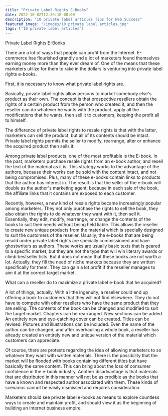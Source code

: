 ```yaml
---
title: "Private Label Rights E-Books"
date: 2022-10-02T12:39:18-08:00
description: "10 private label articles Tips for Web Success"
featured_image: "/images/10 private label articles.jpg"
tags: ["10 private label articles"]
---
```


Private Label Rights E-Books


There are a lot of ways that people can profit from the Internet. E-commerce has flourished grandly and a lot of marketers found themselves earning money more than they ever dream of. One of the means that these marketers utilize for them to rake in the dollars is venturing into private label rights e-books.

First, it is necessary to know what private label rights are. 

Basically, private label rights allow persons to market somebody else's product as their own. The concept is that prospective resellers obtain the rights of a certain product from the person who created it, and then the reseller can do whatever he wants with the product, apply all the modifications that he wants, then sell it to customers, keeping the profit all to himself.

The difference of private label rights to resale rights is that with the latter, marketers can sell the product, but all of its contents should be intact. Private label rights permits the seller to modify, rearrange, alter or enhance the acquired product then sells it. 

Among private label products, one of the most profitable is the E-book. In the past, marketers purchase resale rights from an e-book author, and resell the text of the material as it is. This strategy works to the advantage of the authors, because their works can be sold with the content intact, and not being compromised. Plus, many of these e-books contain links to products that the author has interest in. The result is that the seller of the e-book will double as the author's marketing agent, because in each sale of the book, the affiliate links that it contains are exposed to each customer.

Recently, however, a new kind of resale rights became increasingly popular among marketers. They not only purchase the rights to sell the book, they also obtain the rights to do whatever they want with it, then sell it. Essentially, they edit, modify, rearrange, or change the contents of the books to suit their needs without being held liable. This allows the reseller to create new unique products from the material which is specially designed to suit the customers of the reseller.
Usually, the e-books that are being resold under private label rights are specially commissioned and have ghostwriters as authors. These works are usually basic texts that is geared to a specific market, but they are not the type that will win literary awards or climb bestseller lists. But it does not mean that these books are not worth a lot. Actually, they fill the need of niche markets because they are written specifically for them. They can gain a lot profit if the reseller manages to aim it at the correct target market.

What can a reseller do to maximize a private label e-book that he acquired?

A lot of things, actually. With a little ingenuity, a reseller could end up offering a book to customers that they will not find elsewhere. They do not have to compete with other resellers who have the same product that they are selling. The contents of the book can be changed and modified to suit the target market. Chapters can be rearranged. New sections can be added. An entirely new and eye-catching cover can be created. Titles can be revised. Pictures and illustrations can be included. Even the name of the author can be changed, and after overhauling a whole book, a reseller has already created an entirely new and unique version of the material which customers can appreciate. 

Of course, there are protests regarding the idea of allowing marketers to so whatever they want with written materials. There is the possibility that the market will be flooded with books containing different titles but have basically the same content. This can bring about the loss of consumer confidence in the e-book industry. Another disadvantage is that materials that are distributed in this manner will not be as credible as the books that have a known and respected author associated with them. These kinds of scenarios cannot be easily dismissed and requires consideration.

Marketers should see private label e-books as means to explore countless ways to create and maintain profit, and should view it as the beginning of building an Internet business empire.

  








     









